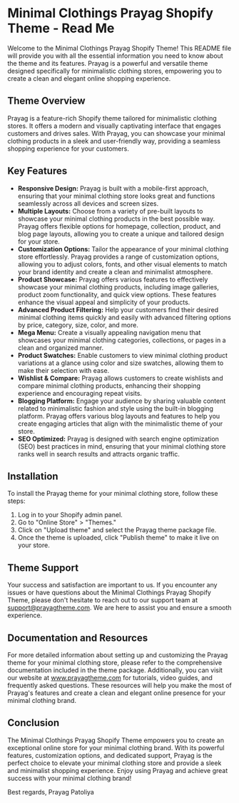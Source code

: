 # Minimal Clothings Prayag Shopify Theme - Read Me

Welcome to the Minimal Clothings Prayag Shopify Theme! This README file will provide you with all the essential information you need to know about the theme and its features. Prayag is a powerful and versatile theme designed specifically for minimalistic clothing stores, empowering you to create a clean and elegant online shopping experience.

## Theme Overview
Prayag is a feature-rich Shopify theme tailored for minimalistic clothing stores. It offers a modern and visually captivating interface that engages customers and drives sales. With Prayag, you can showcase your minimal clothing products in a sleek and user-friendly way, providing a seamless shopping experience for your customers.

## Key Features
- **Responsive Design:** Prayag is built with a mobile-first approach, ensuring that your minimal clothing store looks great and functions seamlessly across all devices and screen sizes.
- **Multiple Layouts:** Choose from a variety of pre-built layouts to showcase your minimal clothing products in the best possible way. Prayag offers flexible options for homepage, collection, product, and blog page layouts, allowing you to create a unique and tailored design for your store.
- **Customization Options:** Tailor the appearance of your minimal clothing store effortlessly. Prayag provides a range of customization options, allowing you to adjust colors, fonts, and other visual elements to match your brand identity and create a clean and minimalist atmosphere.
- **Product Showcase:** Prayag offers various features to effectively showcase your minimal clothing products, including image galleries, product zoom functionality, and quick view options. These features enhance the visual appeal and simplicity of your products.
- **Advanced Product Filtering:** Help your customers find their desired minimal clothing items quickly and easily with advanced filtering options by price, category, size, color, and more.
- **Mega Menu:** Create a visually appealing navigation menu that showcases your minimal clothing categories, collections, or pages in a clean and organized manner.
- **Product Swatches:** Enable customers to view minimal clothing product variations at a glance using color and size swatches, allowing them to make their selection with ease.
- **Wishlist & Compare:** Prayag allows customers to create wishlists and compare minimal clothing products, enhancing their shopping experience and encouraging repeat visits.
- **Blogging Platform:** Engage your audience by sharing valuable content related to minimalistic fashion and style using the built-in blogging platform. Prayag offers various blog layouts and features to help you create engaging articles that align with the minimalistic theme of your store.
- **SEO Optimized:** Prayag is designed with search engine optimization (SEO) best practices in mind, ensuring that your minimal clothing store ranks well in search results and attracts organic traffic.

## Installation
To install the Prayag theme for your minimal clothing store, follow these steps:

1. Log in to your Shopify admin panel.
2. Go to "Online Store" > "Themes."
3. Click on "Upload theme" and select the Prayag theme package file.
4. Once the theme is uploaded, click "Publish theme" to make it live on your store.

## Theme Support
Your success and satisfaction are important to us. If you encounter any issues or have questions about the Minimal Clothings Prayag Shopify Theme, please don't hesitate to reach out to our support team at support@prayagtheme.com. We are here to assist you and ensure a smooth experience.

## Documentation and Resources
For more detailed information about setting up and customizing the Prayag theme for your minimal clothing store, please refer to the comprehensive documentation included in the theme package. Additionally, you can visit our website at www.prayagtheme.com for tutorials, video guides, and frequently asked questions. These resources will help you make the most of Prayag's features and create a clean and elegant online presence for your minimal clothing brand.

## Conclusion
The Minimal Clothings Prayag Shopify Theme empowers you to create an exceptional online store for your minimal clothing brand. With its powerful features, customization options, and dedicated support, Prayag is the perfect choice to elevate your minimal clothing store and provide a sleek and minimalist shopping experience. Enjoy using Prayag and achieve great success with your minimal clothing brand!

Best regards,
Prayag Patoliya